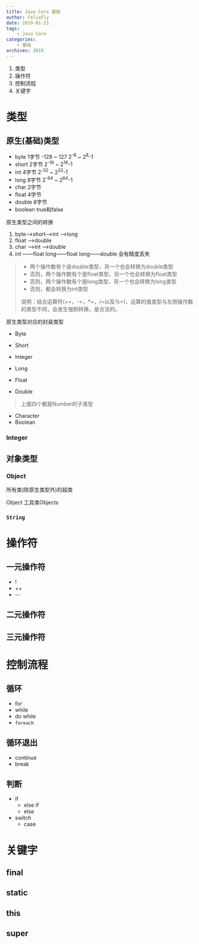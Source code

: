 ```yaml
---
title: Java Core 基础
author: FelixFly
date: 2019-01-21
tags:
    - Java Core
categories: 
    - 基础
archives: 2019
---
```


1. 类型
2. 操作符
3. 控制流程
4. 关键字

<!-- more -->

# 类型

## 原生(基础)类型

* byte 1字节 -128 ~ 127  2<sup>-8</sup> ~ 2<sup>8</sup>-1
* short 2字节 2<sup>-16</sup> ~ 2<sup>16</sup>-1
* int  4字节 2<sup>-32</sup> ~ 2<sup>32</sup>-1
* long  8字节 2<sup>-64</sup> ~ 2<sup>64</sup>-1
* char 2字节 
* float 4字节
* double 8字节
* boolean  true和false

原生类型之间的转换

1. byte——>short——>int ——>long
2. float ——>double
3. char ——>int ——>double
4. int ——float  long——float long——double 会有精度丢失

> * 两个操作数有个是double类型，另一个也会转换为double类型
> * 否则，两个操作数有个是float类型，另一个也会转换为float类型
> * 否则，两个操作数有个是long类型，另一个也会转换为long类型
> * 否则，都会转换为int类型
>
> 说明：结合运算符(+=，-=，*=，/=以及%=)，运算的值类型与左侧操作数的类型不同，会发生强制转换，是合法的。

原生类型对应的封装类型

* Byte
* Short
* Integer
* Long

* Float
* Double

> 上面四个都是Number的子类型

* Character
* Boolean

### Integer



## 对象类型

### Object 

所有类(除原生类型外)的超类

Object 工具类Objects

### `String`

# 操作符

## 一元操作符

* !
* ++
* --

## 二元操作符

## 三元操作符

# 控制流程

## 循环

* for
* while
* do while
* `foreach`

## 循环退出

* continue
* break

## 判断

* if
  * else if
  * else
* switch
  * case

# 关键字

## final

## static

## this

## super





